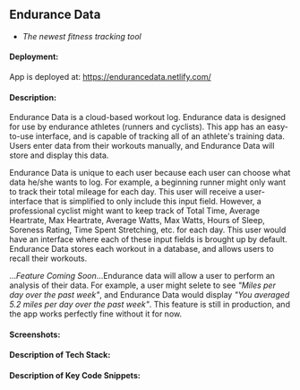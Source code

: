 ## Endurance Data
- *The newest fitness tracking tool*




#### Deployment:

App is deployed at: https://endurancedata.netlify.com/ 




#### Description:

Endurance Data is a cloud-based workout log.  Endurance data is designed for use by endurance athletes (runners and cyclists).  This app has an easy-to-use interface, and is capable of tracking all of an athlete's training data.  Users enter data from their workouts manually, and Endurance Data will store and display this data.

Endurance Data is unique to each user because each user can choose what data he/she wants to log.  For example, a beginning runner might only want to track their total mileage for each day.  This user will receive a user-interface that is simplified to only include this input field.  However, a professional cyclist might want to keep track of Total Time, Average Heartrate, Max Heartrate, Average Watts, Max Watts, Hours of Sleep, Soreness Rating, Time Spent Stretching, etc. for each day.  This user would have an interface where each of these input fields is brought up by default.  Endurance Data stores each workout in a database, and allows users to recall their workouts.

...*Feature Coming Soon*...Endurance data will allow a user to perform an analysis of their data.  For example, a user might selete to see *"Miles per day over the past week"*, and Endurance Data would display *"You averaged 5.2 miles per day over the past week"*.  This feature is still in production, and the app works perfectly fine without it for now.



#### Screenshots:

#### Description of Tech Stack:

#### Description of Key Code Snippets:
